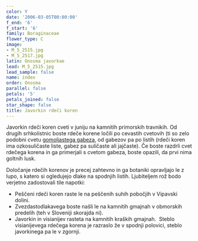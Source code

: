 ```yaml
---
color: Y
date: '2006-03-05T00:00:00'
f_end: '6'
f_start: '6'
family: Boraginaceae
flower_type: C
image:
- M_5_2515.jpg
- M_5_2517.jpg
latin: Onosma javorkae
lead: M_5_2515.jpg
lead_sample: false
name: index
order: Onosma
parallel: false
petals: '5'
petals_joined: false
star_shape: false
title: Javorkin rdeči koren
---
```

Javorkin rdeči koren cveti v juniju na kamnitih primorskih travnikih. Od drugih srhkolistnic boste rdeče korene ločili po cevastih cvetovih (ti so zelo podobni cvetu [gomoljastega gabeza](../SymphytumTuberosum(GomoljastiGabez)/si_SymphytumTuberosum(GomoljastiGabez).asp), od gabezov pa po listih (rdeči koren ima ozkosuličaste liste, gabez pa suličaste ali jajčaste). Če boste razdrli cvet rdečega korena in ga primerjali s cvetom gabeza, boste opazili, da prvi nima goltnih lusk.

Določanje rdečih korenov je precej zahtevno in ga botaniki opravljajo le z lupo, s katero si ogledujejo dlake na spodnjih listih. Ljubiteljem rož bodo verjetno zadostovali tile napotki:

-   Peščeni rdeči koren raste le na peščenih suhih pobočjih v Vipavski dolini.
-   Zvezdastodlakavega boste našli le na kamnitih gmajnah v obmorskih predelih (teh v Sloveniji skorajda ni).
-   Javorkin in visianijev rasteta na kamnitih kraških gmajnah.  Steblo visianijevega rdečega korena je razraslo že v spodnji polovici, steblo javorkinega pa le v zgornji.
